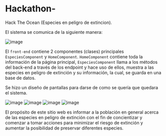 # Hackathon-
Hack The Ocean (Especies en peligro de extincion).

El sistema se comunica de la siguiente manera:

![image](https://user-images.githubusercontent.com/99373164/168496337-fea5801f-8ae0-47b3-b82c-ea3683da14ef.png)

El `front-end` contiene 2 componentes (clases) principales `EspeciesComponent` y `HomeComponent`. `HomeComponent` contiene toda la información de la página principal, `EspeciesComponent` llama a los métodos del back-end a través de los endpoint y hace uso de ellos, muestra a las especies en peligro de extinción y su información, la cual, se guarda en una base de datos.

Se hizo un diseño de pantallas para darse de como se quería que quedara el sistema.

![image](https://user-images.githubusercontent.com/99373164/168497475-dd763da1-4e56-4480-8837-fd211792a297.png)   ![image](https://user-images.githubusercontent.com/99373164/168497484-4dbdcb17-c328-45d0-8e33-eabb53fad887.png)   ![image](https://user-images.githubusercontent.com/99373164/168497494-c0a809bd-0908-4c17-8e61-673a4035d440.png)   ![image](https://user-images.githubusercontent.com/99373164/168497524-d3421555-fc54-400b-91ab-7b5c7d1c0d95.png)

El propósito de este sitio web es informar a la población en general acerca de las especies en peligro de extinción con el fin de concientizar y comenzar a tomar acciones para minimizar el riesgo de extinción y aumentar la posibilidad de preservar diferentes especies.
